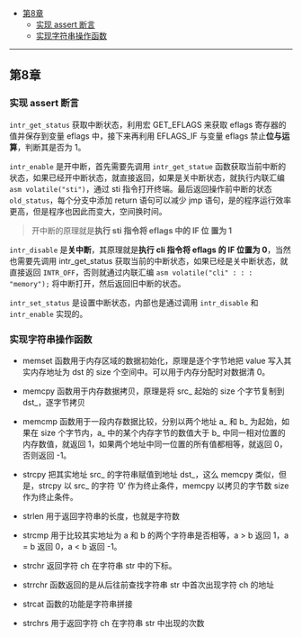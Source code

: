 
- [第8章](#第8章)
  - [实现 assert 断言](#实现-assert-断言)
  - [实现字符串操作函数](#实现字符串操作函数)

-----

## 第8章

### 实现 assert 断言

`intr_get_status` 获取中断状态，利用宏 GET_EFLAGS 来获取 eflags 寄存器的值并保存到变量 eflags 中，接下来再利用 EFLAGS_IF 与变量 eflags 禁止**位与运算**，判断其是否为 1。

`intr_enable` 是开中断，首先需要先调用 `intr_get_statue` 函数获取当前中断的状态，如果已经开中断状态，就直接返回，如果是关中断状态，就执行内联汇编 `asm volatile("sti")`，通过 sti 指令打开终端。最后返回操作前中断的状态 `old_status`，每个分支中添加 return 语句可以减少 jmp 语句，是的程序运行效率更高，但是程序也因此而变大，空间换时间。

> 开中断的原理就是**执行 sti 指令将 eflags 中的 IF 位 置为 1**


`intr_disable` 是**关中断**，其原理就是**执行 cli 指令将 eflags 的 IF 位置为 0**，当然也需要先调用 intr_get_status 获取当前的中断状态，如果已经是关中断状态，就直接返回 `INTR_OFF`，否则就通过内联汇编 `asm volatile("cli" : : : "memory");` 将中断打开，然后返回旧中断的状态。

`intr_set_status` 是设置中断状态，内部也是通过调用 `intr_disable` 和 `intr_enable` 实现的。


### 实现字符串操作函数

- memset 函数用于内存区域的数据初始化，原理是逐个字节地把 value 写入其实内存地址为 dst 的 size 个空间中。可以用于内存分配时对数据清 0。
- memcpy 函数用于内存数据拷贝，原理是将 src_ 起始的 size 个字节复制到 dst_，逐字节拷贝
- memcmp 函数用于一段内存数据比较，分别以两个地址 a_ 和 b_ 为起始，如果在 size 个字节内，a_ 中的某个内存字节的数值大于 b_ 中同一相对位置的内存数值，就返回 1，如果两个地址中同一位置的所有值都相等，就返回 0，否则返回 -1。

- strcpy 把其实地址 src_ 的字符串赋值到地址 dst_，这么 memcpy 类似，但是，strcpy 以 src_ 的字符 ’0‘ 作为终止条件，memcpy 以拷贝的字节数 size  作为终止条件。
- strlen 用于返回字符串的长度，也就是字符数
- strcmp 用于比较其实地址为 a  和 b 的两个字符串是否相等，a > b 返回 1，a = b 返回 0，a < b 返回 -1。
- strchr 返回字符 ch 在字符串 str 中的下标。

- strrchr 函数返回的是从后往前查找字符串 str 中首次出现字符 ch 的地址
- strcat 函数的功能是字符串拼接
- strchrs 用于返回字符 ch 在字符串 str 中出现的次数
